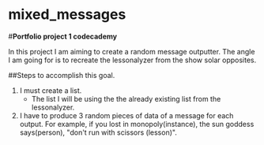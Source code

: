 # mixed_messages

 #**Portfolio project 1 codecademy**

In this project I am aiming to create a random message outputter. The angle I am going for is to recreate the lessonalyzer from the show solar opposites.

##Steps to accomplish this goal.
1. I must create a list.
    - The list I will be using the the already existing list from the lessonalyzer. 
2. I have to produce 3 random pieces of data of a message for each output. For example, if you lost in monopoly(instance), the sun goddess says(person), "don't run with scissors (lesson)".
